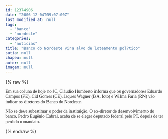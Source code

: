 ```yaml
---
id: 12374906
date: "2006-12-04T09:07:00Z"
last_modified_at: null
tags:
  - "banco"
  - "nordeste"
categories:
  - "noticias"
title: "Banco do Nordeste vira alvo de loteamento pol?tico"
sutia: null
chapeu: null
autor: null
imagem: null
---
```

{% raw %}
<p><P><FONT face=Verdana>Em sua coluna de hoje no JC, Cláudio Humberto informa que os governadores Eduardo Campos (PE), Cid Gomes (CE), Jaques Wagner (BA, foto) e Wilma Faria (RN) vão indicar os diretores do Banco do Nordeste.</FONT></P></p>
<p><P><FONT face=Verdana>Não se deve subestimar o poder da instituição. O ex-diretor de desenvolvimento do banco, Pedro Eugênio Cabral, acaba de se eleger&nbsp;deputado federal pelo PT, depois de ter perdido o mandato.<BR></FONT></P> </p>
{% endraw %}
